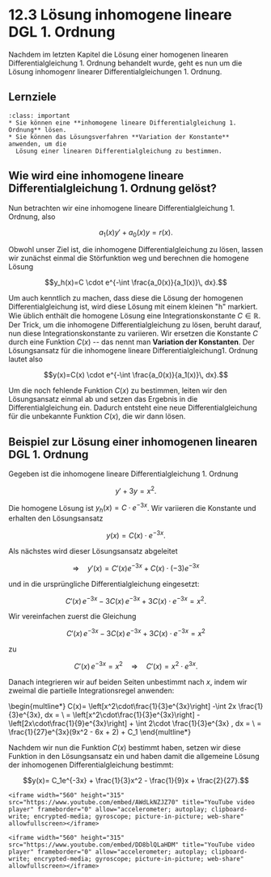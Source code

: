 # 12.3 Lösung inhomogene lineare DGL 1. Ordnung

Nachdem im letzten Kapitel die Lösung einer homogenen linearen
Differentialgleichung 1. Ordnung behandelt wurde, geht es nun um die Lösung
inhomogenr linearer Differentialgleichungen 1. Ordnung.


## Lernziele
```{admonition} Lernziele
:class: important
* Sie können eine **inhomogene lineare Differentialgleichung 1. Ordnung** lösen.
* Sie können das Lösungsverfahren **Variation der Konstante** anwenden, um die
  Lösung einer linearen Differentialgleichung zu bestimmen.
```


## Wie wird eine inhomogene lineare Differentialgleichung 1. Ordnung gelöst?

Nun betrachten wir eine inhomogene lineare Differentialgleichung 1. Ordnung,
also

$$a_1(x)y' + a_0(x) y = r(x).$$

Obwohl unser Ziel ist, die inhomogene Differentialgleichung zu lösen, lassen wir
zunächst einmal die Störfunktion weg und berechnen die homogene Lösung

$$y_h(x)=C \cdot e^{-\int \frac{a_0(x)}{a_1(x)}\, dx}.$$

Um auch kenntlich zu machen, dass diese die Lösung der homogenen
Differentialgleichung ist, wird diese Lösung mit einem kleinen "h" markiert. Wie
üblich enthält die homogene Lösung eine Integrationskonstante $C\in\mathbb{R}$.
Der Trick, um die inhomogene Differentialgleichung zu lösen, beruht darauf, nun
diese Integrationskonstante zu variieren. Wir ersetzen die Konstante $C$ durch
eine Funktion $C(x)$ -- das nennt man **Variation der Konstanten**. Der
Lösungsansatz für die inhomogene lineare Differentialgleichung1. Ordnung lautet
also

$$y(x)=C(x) \cdot e^{-\int \frac{a_0(x)}{a_1(x)}\, dx}.$$

Um die noch fehlende Funktion $C(x)$ zu bestimmen, leiten wir den Lösungsansatz
einmal ab und setzen das Ergebnis in die Differentialgleichung ein. Dadurch
entsteht eine neue Differentialgleichung für die unbekannte Funktion $C(x)$, die
wir dann lösen.


## Beispiel zur Lösung einer inhomogenen linearen DGL 1. Ordnung

Gegeben ist die inhomogene lineare Differentialgleichung 1. Ordnung

$$y'+3y=x^2.$$

Die homogene Lösung ist $y_h(x)=C\cdot e^{-3x}$. Wir variieren die Konstante und
erhalten den Lösungsansatz

$$y(x)=C(x)\cdot e^{-3x}.$$

Als nächstes wird dieser Lösungsansatz abgeleitet 

$$\Rightarrow \quad y'(x)=C'(x)e^{-3x} + C(x)\cdot (-3) e^{-3x}$$

und in die ursprüngliche Differentialgleichung eingesetzt:

$$C'(x) \, e^{-3x} -3 C(x) \, e^{-3x} + 3C(x)\cdot e^{-3x} = x^2.$$

Wir vereinfachen zuerst die Gleichung

$$C'(x)\, e^{-3x} - 3 C(x) \, e^{-3x} + 3C(x)\cdot e^{-3x} = x^2$$

zu

$$ C'(x)\, e^{-3x} = x^2 \quad \Rightarrow \quad C'(x)=x^2\cdot e^{3x}.$$

Danach integrieren wir auf beiden Seiten unbestimmt nach $x$, indem wir zweimal
die partielle Integrationsregel anwenden:

\begin{multline*}
C(x)= \left[x^2\cdot\frac{1}{3}e^{3x}\right] -\int 2x \frac{1}{3}e^{3x}\, dx = \\
= \left[x^2\cdot\frac{1}{3}e^{3x}\right] - \left[2x\cdot\frac{1}{9}e^{3x}\right] + \int 2\cdot  \frac{1}{3}e^{3x} \, dx = \\
= \frac{1}{27}e^{3x}(9x^2 - 6x + 2) + C_1
\end{multline*}

Nachdem wir nun die Funktion $C(x)$ bestimmt haben, setzen wir diese Funktion in
den Lösungsansatz ein und haben damit die allgemeine Lösung der inhomogenen
Differentialgleichung bestimmt:

$$y(x)= C_1e^{-3x} + \frac{1}{3}x^2 - \frac{1}{9}x + \frac{2}{27}.$$

```{dropdown} Video zu "Differentialgleichung inhomogen lösen" von Mathematrick
<iframe width="560" height="315" src="https://www.youtube.com/embed/AWdLkNZJZ70" title="YouTube video player" frameborder="0" allow="accelerometer; autoplay; clipboard-write; encrypted-media; gyroscope; picture-in-picture; web-share" allowfullscreen></iframe>
```

```{dropdown} Video zu "Inhomogene lineare DGL 1. Ordnung – Variation der Konstanten" von Sciencebarbie
<iframe width="560" height="315" src="https://www.youtube.com/embed/DD8blQLaHDM" title="YouTube video player" frameborder="0" allow="accelerometer; autoplay; clipboard-write; encrypted-media; gyroscope; picture-in-picture; web-share" allowfullscreen></iframe>
```
